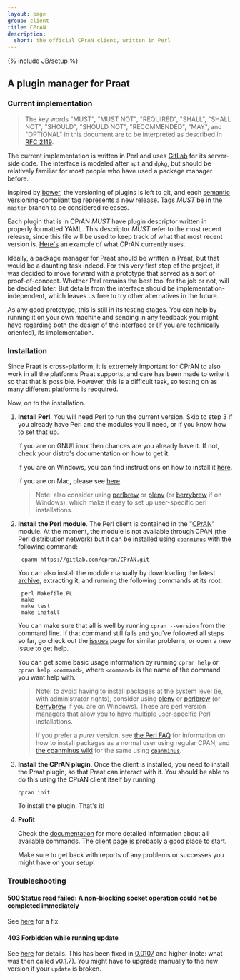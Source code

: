 ```yaml
---
layout: page
group: client
title: CPrAN
description:
  short: the official CPrAN client, written in Perl
---
```

{% include JB/setup %}

A plugin manager for Praat
--------------------------

### Current implementation

> The key words "MUST", "MUST NOT", "REQUIRED", "SHALL", "SHALL NOT", "SHOULD",
> "SHOULD NOT", "RECOMMENDED", "MAY", and "OPTIONAL" in this document are to be
> interpreted as described in [RFC 2119](http://tools.ietf.org/html/rfc2119).

The current implementation is written in Perl and uses [GitLab][] for its
server-side code. The interface is modeled after `apt` and `dpkg`, but should be
relatively familiar for most people who have used a package manager before.

Inspired by [bower][], the versioning of plugins is left to git, and each
[semantic versioning][semver]-compliant tag represents a new release.
Tags _MUST_ be in the `master` branch to be considered releases.

Each plugin that is in CPrAN _MUST_ have plugin descriptor written in
properly formatted YAML. This descriptor _MUST_ refer to the most recent
release, since this file will be used to keep track of what that most recent
version is. [Here's][descriptor] an example of what CPrAN currently uses.

[descriptor]: https://gitlab.com/cpran/plugin_cpran/blob/master/doc/example.yaml

Ideally, a package manager for Praat should be written in Praat, but that would
be a daunting task indeed. For this very first step of the project, it was
decided to move forward with a prototype that served as a sort of
proof-of-concept. Whether Perl remains the best tool for the job or not, will be
decided later. But details from the interface should be
implementation-independent, which leaves us free to try other alternatives in
the future.

As any good prototype, this is still in its testing stages. You can help by
running it on your own machine and sending in any feedback you might have
regarding both the design of the interface or (if you are technically oriented),
its implementation.

### Installation

Since Praat is cross-platform, it is extremely important for CPrAN to also work
in all the platforms Praat supports, and care has been made to write it so that
that is possible. However, this is a difficult task, so testing on as many
different platforms is recquired.

Now, on to the installation.

1.  **Install Perl**. You will need Perl to run the current version. Skip to
    step 3 if you already have Perl and the modules you'll need, or if you know
    how to set that up.

    If you are on GNU/Linux then chances are you already have it. If not, check
    your distro's documentation on how to get it.

    If you are on Windows, you can find instructions on how to install it
    [here][winperl].

    If you are on Mac, please see [here][macperl].

    > Note: also consider using [perlbrew][] or [plenv][] (or [berrybrew][] if
    > on Windows), which make it easy to set up user-specific perl
    > installations.

    [macperl]: http://learn.perl.org/installing/osx.html
    [winperl]: http://learn.perl.org/installing/windows.html

2. **Install the Perl module**. The Perl client is contained in the
    "[CPrAN][cpran module]" module. At the moment, the module is not available
    through CPAN (the Perl distribution network) but it can be installed using
    [`cpanminus`][cpanminus] with the following command:

        cpanm https://gitlab.com/cpran/CPrAN.git

    You can also install the module manually by downloading the latest
    [archive][module archive], extracting it, and running the following commands
    at its root:

    [module archive]: https://gitlab.com/cpran/CPrAN/repository/archive.zip?ref=master

        perl Makefile.PL
        make
        make test
        make install

    You can make sure that all is well by running `cpran --version` from the
    command line. If that command still fails and you've followed all steps so
    far, go check out the [issues][] page for similar problems, or open a new
    issue to get help.

    You can get some basic usage information by running `cpran help` or
    `cpran help <command>`, where `<command>` is the name of the command
    you want help with.

    [cpran module]: https://gitlab.com/cpran/CPrAN

    > Note: to avoid having to install packages at the system level (ie, with
    > administrator rights), consider using [plenv][] or [perlbrew][] (or
    > [berrybrew][] if you are on Windows). These are perl version managers that
    > allow you to have multiple user-specific Perl installations.
    >
    > If you prefer a _purer_ version, see [the Perl FAQ][faqlibrary] for
    > information on how to install packages as a normal user using regular
    > CPAN, and [the cpanminus wiki][cpanmlibrary] for the same using
    > [`cpanminus`][cpanminus].

    [cpanminus]: https://github.com/miyagawa/cpanminus
    [perlbrew]: https://perlbrew.pl
    [plenv]: http://weblog.bulknews.net/post/58079418600/plenv-alternative-for-perlbrew
    [berrybrew]: http://perltricks.com/article/119/2014/10/10/Hello-berrybrew--the-Strawberry-Perl-version-manager
    [faqlibrary]: http://learn.perl.org/faq/perlfaq8.html#How-do-I-keep-my-own-module-library-directory
    [cpanmlibrary]: https://github.com/miyagawa/cpanminus#where-does-this-install-modules-to-do-i-need-root-access

3.  **Install the CPrAN plugin**. Once the client is installed, you need to
    install the Praat plugin, so that Praat can interact with it. You should be
    able to do this using the CPrAN client itself by running

        cpran init

    To install the plugin. That's it!

4.  **Profit**

    Check the [documentation][cpran docs] for more detailed information about
    all available commands. The [client page](cpran) is probably a good place to
    start.

    [cpran docs]: http://cpran.net/docs

    Make sure to get back with reports of any problems or successes you might
    have on your setup!

### Troubleshooting

#### 500 Status read failed: A non-blocking socket operation could not be completed immediately

See [here](https://gitlab.com/cpran/plugin_cpran/issues/6) for a fix.

#### 403 Forbidden while running update

See [here](https://gitlab.com/cpran/plugin_cpran/issues/25) for details. This has been fixed in [0.0107](https://gitlab.com/cpran/plugin_cpran/commits/v0.1.7) and higher (note: what was then called v0.1.7). You might have to upgrade manually to the new version if your `update` is broken.

[gitlab]: https://gitlab.com
[bower]: https://github.com/bower/bower
[zip]: https://gitlab.com/cpran/plugin_cpran/repository/archive.zip?ref=master
[semver]: http://semver.org
[preferences directory]: http://www.fon.hum.uva.nl/praat/manual/preferences_directory.html
[issues]: https://gitlab.com/cpran/plugin_cpran/issues
[mainpod]: https://gitlab.com/cpran/plugin_cpran/blob/master/doc/cpran.md
[wiki]: https://gitlab.com/cpran/plugin_cpran/wikis/home
